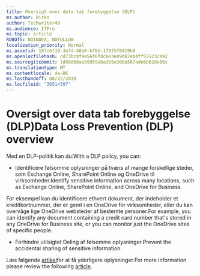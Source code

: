 ```yaml
---
title: Oversigt over data tab forebyggelse (DLP)
ms.author: kirks
author: Techwriter40
ms.audience: ITPro
ms.topic: article
ROBOTS: NOINDEX, NOFOLLOW
localization_priority: Normal
ms.assetid: 187c6f19-3e7d-48a0-b785-170f578419b9
ms.openlocfilehash: cd73bc8f4e56f6fdc6e3e09d87eb4ff55523ca92
ms.sourcegitcommit: 1d98db8acb9959aba3b5e308a567ade6b62da56c
ms.translationtype: MT
ms.contentlocale: da-DK
ms.lasthandoff: 08/22/2019
ms.locfileid: "36514397"
---
```

# <a name="data-loss-prevention-dlp-overview"></a><span data-ttu-id="640b0-102">Oversigt over data tab forebyggelse (DLP)</span><span class="sxs-lookup"><span data-stu-id="640b0-102">Data Loss Prevention (DLP) overview</span></span>

<span data-ttu-id="640b0-103">Med en DLP-politik kan du:</span><span class="sxs-lookup"><span data-stu-id="640b0-103">With a DLP policy, you can:</span></span>

- <span data-ttu-id="640b0-104">Identificere følsomme oplysninger på tværs af mange forskellige steder, som Exchange Online, SharePoint Online og OneDrive til virksomheder.</span><span class="sxs-lookup"><span data-stu-id="640b0-104">Identify sensitive information across many locations, such as Exchange Online, SharePoint Online, and OneDrive for Business.</span></span>


<span data-ttu-id="640b0-105">For eksempel kan du identificere ethvert dokument, der indeholder et kreditkortnummer, der er gemt i en OneDrive for virksomheder, eller du kan overvåge lige OneDrive websteder af bestemte personer.</span><span class="sxs-lookup"><span data-stu-id="640b0-105">For example, you can identify any document containing a credit card number that's stored in any OneDrive for Business site, or you can monitor just the OneDrive sites of specific people.</span></span>

- <span data-ttu-id="640b0-106">Forhindre utilsigtet Deling af følsomme oplysninger.</span><span class="sxs-lookup"><span data-stu-id="640b0-106">Prevent the accidental sharing of sensitive information.</span></span>


<span data-ttu-id="640b0-107">Læs følgende [artikel](https://docs.microsoft.com/office365/securitycompliance/data-loss-prevention-policies)for at få yderligere oplysninger.</span><span class="sxs-lookup"><span data-stu-id="640b0-107">For more information please review the following [article](https://docs.microsoft.com/office365/securitycompliance/data-loss-prevention-policies).</span></span>

